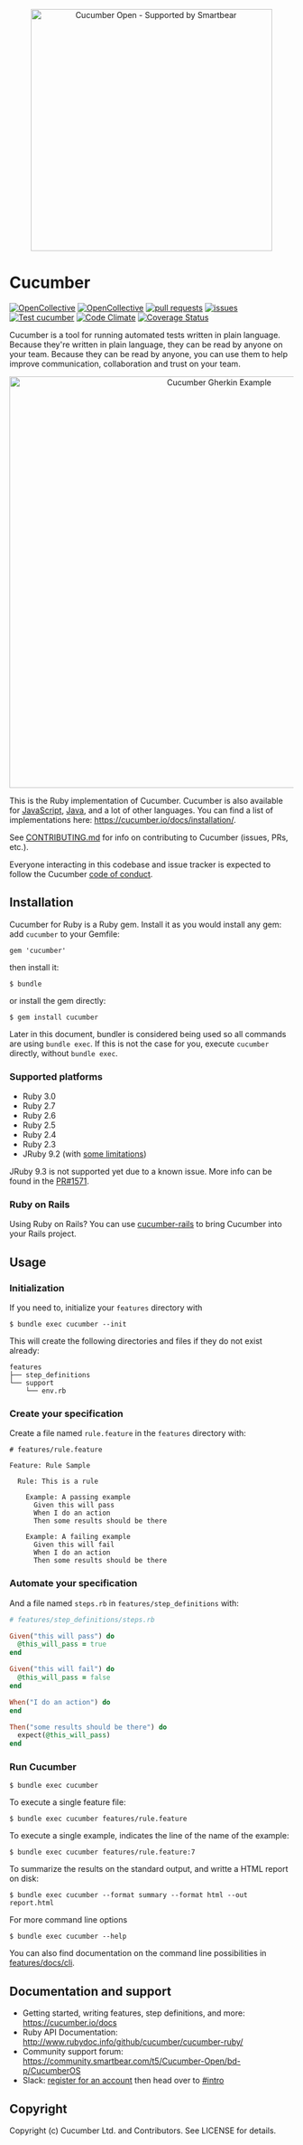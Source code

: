 <p align="center">
  <img src="./.github/img/cucumber-open-logo.png" alt="Cucumber Open - Supported by Smartbear" width="428" />
</p>

# Cucumber

[![OpenCollective](https://opencollective.com/cucumber/backers/badge.svg)](https://opencollective.com/cucumber)
[![OpenCollective](https://opencollective.com/cucumber/sponsors/badge.svg)](https://opencollective.com/cucumber)
[![pull requests](https://oselvar.com/api/badge?label=pull%20requests&csvUrl=https%3A%2F%2Fraw.githubusercontent.com%2Fcucumber%2Foselvar-github-metrics%2Fmain%2Fdata%2Fcucumber%2Fcucumber-ruby%2FpullRequests.csv)](https://oselvar.com/github/cucumber/oselvar-github-metrics/main/cucumber/cucumber-ruby)
[![issues](https://oselvar.com/api/badge?label=issues&csvUrl=https%3A%2F%2Fraw.githubusercontent.com%2Fcucumber%2Foselvar-github-metrics%2Fmain%2Fdata%2Fcucumber%2Fcucumber-ruby%2Fissues.csv)](https://oselvar.com/github/cucumber/oselvar-github-metrics/main/cucumber/cucumber-ruby)
[![Test cucumber](https://github.com/cucumber/cucumber-ruby/actions/workflows/cucumber-ruby.yml/badge.svg)](https://github.com/cucumber/cucumber-ruby/actions/workflows/cucumber-ruby.yml)
[![Code Climate](https://codeclimate.com/github/cucumber/cucumber-ruby.svg)](https://codeclimate.com/github/cucumber/cucumber-ruby)
[![Coverage Status](https://coveralls.io/repos/cucumber/cucumber-ruby/badge.svg?branch=main)](https://coveralls.io/r/cucumber/cucumber-ruby?branch=main)

Cucumber is a tool for running automated tests written in plain language. Because they're
written in plain language, they can be read by anyone on your team. Because they can be
read by anyone, you can use them to help improve communication, collaboration and trust on
your team.

<p align="center">
  <img src="./.github/img/gherkin-example.png" alt="Cucumber Gherkin Example" width="728" />
</p>

This is the Ruby implementation of Cucumber. Cucumber is also available for [JavaScript](https://github.com/cucumber/cucumber-js),
[Java](https://github.com/cucumber/cucumber-jvm), and a lot of other languages. You can find a list of implementations here: https://cucumber.io/docs/installation/.

See [CONTRIBUTING.md](CONTRIBUTING.md) for info on contributing to Cucumber (issues, PRs, etc.).

Everyone interacting in this codebase and issue tracker is expected to follow the
Cucumber [code of conduct](https://cucumber.io/conduct).

## Installation

Cucumber for Ruby is a Ruby gem. Install it as you would install any gem: add
`cucumber` to your Gemfile:

    gem 'cucumber'

then install it:

    $ bundle

or install the gem directly:

    $ gem install cucumber

Later in this document, bundler is considered being used so all commands are using
`bundle exec`. If this is not the case for you, execute `cucumber` directly, without
`bundle exec`.

### Supported platforms

- Ruby 3.0
- Ruby 2.7
- Ruby 2.6
- Ruby 2.5
- Ruby 2.4
- Ruby 2.3
- JRuby 9.2 (with [some limitations](https://github.com/cucumber/cucumber-ruby/blob/main/docs/jruby-limitations.md))

JRuby 9.3 is not supported yet due to a known issue. More info can
be found in the [PR#1571](https://github.com/cucumber/cucumber-ruby/pull/1571).

### Ruby on Rails

Using Ruby on Rails? You can use [cucumber-rails](https://github.com/cucumber/cucumber-rails)
to bring Cucumber into your Rails project.

## Usage

### Initialization

If you need to, initialize your `features` directory with

    $ bundle exec cucumber --init

This will create the following directories and files if they do not exist already:

    features
    ├── step_definitions
    └── support
        └── env.rb

### Create your specification

Create a file named `rule.feature` in the `features` directory with:

```gherkin
# features/rule.feature

Feature: Rule Sample

  Rule: This is a rule

    Example: A passing example
      Given this will pass
      When I do an action
      Then some results should be there

    Example: A failing example
      Given this will fail
      When I do an action
      Then some results should be there

```

### Automate your specification

And a file named `steps.rb` in `features/step_definitions` with:

```ruby
# features/step_definitions/steps.rb

Given("this will pass") do
  @this_will_pass = true
end

Given("this will fail") do
  @this_will_pass = false
end

When("I do an action") do
end

Then("some results should be there") do
  expect(@this_will_pass)
end
```

### Run Cucumber

    $ bundle exec cucumber

To execute a single feature file:

    $ bundle exec cucumber features/rule.feature

To execute a single example, indicates the line of the name of the example:

    $ bundle exec cucumber features/rule.feature:7

To summarize the results on the standard output, and writte a HTML report on disk:

    $ bundle exec cucumber --format summary --format html --out report.html

For more command line options

    $ bundle exec cucumber --help

You can also find documentation on the command line possibilities in
[features/docs/cli](features/docs/cli).

## Documentation and support

- Getting started, writing features, step definitions, and more: https://cucumber.io/docs
- Ruby API Documentation: http://www.rubydoc.info/github/cucumber/cucumber-ruby/
- Community support forum: https://community.smartbear.com/t5/Cucumber-Open/bd-p/CucumberOS
- Slack: [register for an account](https://cucumberbdd-slack-invite.herokuapp.com/) then head over to [#intro](https://cucumberbdd.slack.com/messages/C5WD8SA21/)

## Copyright

Copyright (c) Cucumber Ltd. and Contributors. See LICENSE for details.
